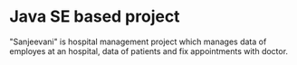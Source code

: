 # Java SE based project
 "Sanjeevani" is hospital management project which manages data of employes at an hospital, data of patients and fix appointments with doctor.

